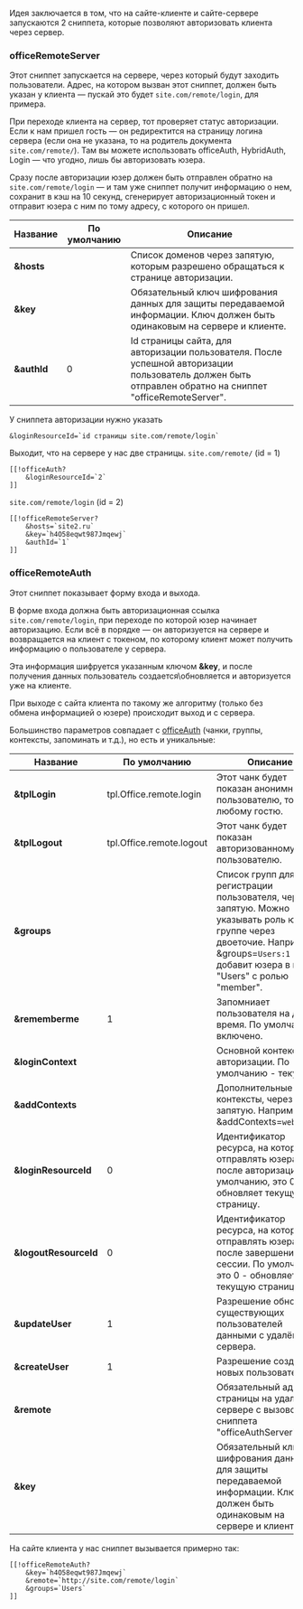 Идея заключается в том, что на сайте-клиенте и сайте-сервере запускаются 2 сниппета, которые позволяют авторизовать клиента через сервер.

### officeRemoteServer
Этот сниппет запускается на сервере, через который будут заходить пользователи.
Адрес, на котором вызван этот сниппет, должен быть указан у клиента — пускай это будет `site.com/remote/login`, для примера.

При переходе клиента на сервер, тот проверяет статус авторизации. Если к нам пришел гость — он редиректится на страницу логина сервера (если она не указана, то на родитель документа `site.com/remote/`).
Там вы можете использовать officeAuth, HybridAuth, Login — что угодно, лишь бы авторизовать юзера.

Сразу после авторизации юзер должен быть отправлен обратно на `site.com/remote/login` — и там уже сниппет получит информацию о нем, сохранит в кэш на 10 секунд, сгенерирует авторизационный токен и отправит юзера с ним по тому адресу, с которого он пришел.

Название        | По умолчанию      | Описание
----------------|-------------------|------------
**&hosts**		| 					| Список доменов через запятую, которым разрешено обращаться к странице авторизации.
**&key**		| 					| Обязательный ключ шифрования данных для защиты передаваемой информации. Ключ должен быть одинаковым на сервере и клиенте.
**&authId**		| 0					| Id страницы сайта, для авторизации пользователя. После успешной авторизации пользователь должен быть отправлен обратно на сниппет "officeRemoteServer".

У сниппета авторизации нужно указать
```
&loginResourceId=`id страницы site.com/remote/login`
```

Выходит, что на сервере у нас две страницы.
`site.com/remote/` (id = 1)
```
[[!officeAuth?
	&loginResourceId=`2`
]]
```

`site.com/remote/login` (id = 2)
```
[[!officeRemoteServer?
	&hosts=`site2.ru`
	&key=`h4O58eqwt987Jmqewj`
	&authId=`1`
]]
```

### officeRemoteAuth
Этот сниппет показывает форму входа и выхода.

В форме входа должна быть авторизационная ссылка `site.com/remote/login`, при переходе по которой юзер начинает авторизацию.
Если всё в порядке — он авторизуется на сервере и возвращается на клиент с токеном, по которому клиент может получить информацию о пользователе у сервера.

Эта информация шифруется указанным ключом **&key**, и после получения данных пользователь создается\обновляется и авторизуется уже на клиенте.

При выходе с сайта клиента по такому же алгоритму (только без обмена информацией о юзере) происходит выход и с сервера.

Большинство параметров совпадает с [officeAuth][1] (чанки, группы, контексты, запоминать и т.д.), но есть и уникальные:

Название                | По умолчанию              | Описание
------------------------|---------------------------|------------
**&tplLogin**			| tpl.Office.remote.login	| Этот чанк будет показан анонимному пользователю, то есть любому гостю.
**&tplLogout**			| tpl.Office.remote.logout	| Этот чанк будет показан авторизованному пользователю.
**&groups**				| 							| Список групп для регистрации пользователя, через запятую. Можно указывать роль юзера в группе через двоеточие. Например, &groups=`Users:1` добавит юзера в группу "Users" с ролью "member".
**&rememberme**			| 1							| Запомниает пользователя на долгое время. По умолчанию - включено.
**&loginContext**		| 							| Основной контекст для авторизации. По умолчанию - текущий.
**&addContexts**		| 							| Дополнительные контексты, через запятую. Например, &addContexts=`web,ru,en`
**&loginResourceId**	| 0							| Идентификатор ресурса, на который отправлять юзера после авторизации. По умолчанию, это 0 - обновляет текущую страницу.
**&logoutResourceId**	| 0							| Идентификатор ресурса, на который отправлять юзера после завершения сессии. По умолчанию, это 0 - обновляет текущую страницу.
**&updateUser**			| 1							| Разрешение обновлять существующих пользователей данными с удалённого сервера.
**&createUser**			| 1							| Разрешение создавать новых пользователей.
**&remote**				| 							| Обязательный адрес страницы на удалённом сервере с вызовом сниппета "officeAuthServer".
**&key**				| 							| Обязательный ключ шифрования данных для защиты передаваемой информации. Ключ должен быть одинаковым на сервере и клиенте.

На сайте клиента у нас сниппет вызывается примерно так:
```
[[!officeRemoteAuth?
	&key=`h4O58eqwt987Jmqewj`
	&remote=`http://site.com/remote/login`
	&groups=`Users`
]]
```

[1]: /ru/01_Компоненты/19_Office/03_Контроллеры/01_Авторизация.md